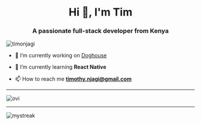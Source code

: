 <h1 align="center">Hi 👋, I'm Tim</h1>
<h3 align="center">A passionate full-stack developer from Kenya</h3>

<p align="left"> <img src="https://komarev.com/ghpvc/?username=timonjagi&label=Profile%20views&color=0e75b6&style=flat" alt="timonjagi" /> </p>

- 🔭 I’m currently working on [Doghouse](https://beta.doghouse.co.ke)

- 🌱 I’m currently learning **React Native**

- 📫 How to reach me **timothy.njagi@gmail.com**
<hr>
  <img src="https://github-readme-stats.vercel.app/api/top-langs?username=timonjagi&show_icons=true&locale=en&layout=compact&theme=chartreuse-dark" alt="ovi" />
<hr>

  <img src="https://github-readme-streak-stats.herokuapp.com/?user=timonjagi&theme=tokyonight" alt="mystreak"/>






